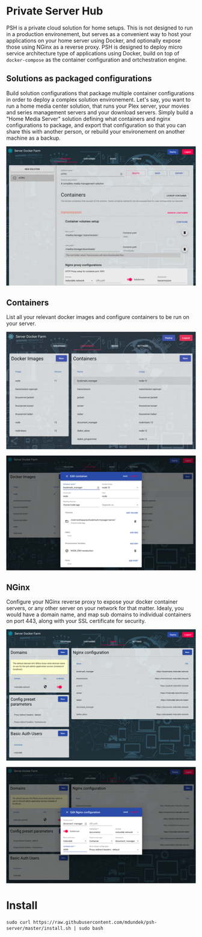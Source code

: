 # Private Server Hub

PSH is a private cloud solution for home setups. This is not designed to run in a production environement, but serves as a convenient way to host your applications on your home server using Docker, and optionally expose those using NGinx as a reverse proxy.
PSH is designed to deploy micro service architecture type of applications using Docker, build on top of `docker-compose` as the container configuration and ortchestration engine.

## Solutions as packaged configurations

Build solution configurations that package multiple container configurations in order to deploy a complex solution environement. Let's say, you want to run a home media center solution, that runs your Plex server, your movies and series management servers and your download servers. Simply build a "Home Media Server" solution defining what containers and nginx configurations to package, and export that configuration so that you can share this with another person, or rebuild your environement on another machine as a backup. 

![Solution example](https://raw.githubusercontent.com/mdundek/psh-server/master/resources/images/solution_example.png)

## Containers

List all your relevant docker images and configure containers to be run on your server.

![Containers](https://raw.githubusercontent.com/mdundek/psh-server/master/resources/images/containers.png)  

![Container edit](https://raw.githubusercontent.com/mdundek/psh-server/master/resources/images/container_edit.png)

## NGinx

Configure your NGinx reverse proxy to expose your docker container servers, or any other server on your network for that matter. Idealy, you would have a domain name, and map sub domains to individual containers on port 443, along with your SSL certificate for security.

![Nginx](https://raw.githubusercontent.com/mdundek/psh-server/master/resources/images/nginx.png)  

![Nginx edit](https://raw.githubusercontent.com/mdundek/psh-server/master/resources/images/nginx_edit.png)


# Install

```
sudo curl https://raw.githubusercontent.com/mdundek/psh-server/master/install.sh | sudo bash
```

<!-- # SSL Certificate

## Generate certificate

First, generate your wildcard certificate using certbot. Follow the instructions on this blog:
https://medium.com/@saurabh6790/generate-wildcard-ssl-certificate-using-lets-encrypt-certbot-273e432794d7

Once done, make sure your certificate files are listed under `/usr/local/private-server-hub/.letsencrypt/live/<your domain>/`.

## Test renewal

```
/usr/local/bin/certbot renew
```

## Setup auto-renew certificate

Open chron file with `crontab -e`, and add the following line at the end:

```
14 5 * * * /usr/local/bin/certbot renew --quiet --post-hook "docker container exec psh_nginx nginx -s reload" > /dev/null 2>&1
``` -->
